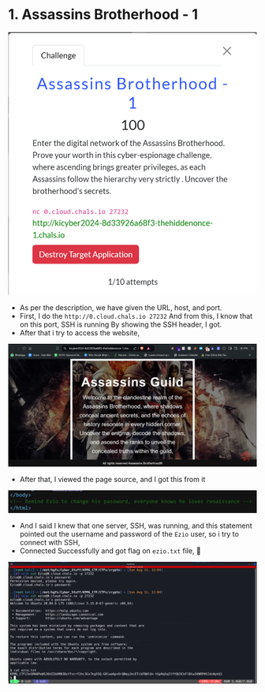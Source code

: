 # 1. Assassins Brotherhood - 1

![Screenshot 2024-08-11 121950.png](1%20Assassins%20Brotherhood%20-%201%20d08d0b1b91ea411aa2f5adb744206ccf/Screenshot_2024-08-11_121950.png)

- As per the description, we have given the URL, host, and port.
- First, I do the `http://0.cloud.chals.io 27232` And from this, I know that on this port, SSH is running By showing the SSH header, I got.
- After that i try to access the website,

![Screenshot 2024-08-11 120328.png](1%20Assassins%20Brotherhood%20-%201%20d08d0b1b91ea411aa2f5adb744206ccf/Screenshot_2024-08-11_120328.png)

- After that, I viewed the page source, and I got this from it

![Screenshot 2024-08-11 120340.png](1%20Assassins%20Brotherhood%20-%201%20d08d0b1b91ea411aa2f5adb744206ccf/Screenshot_2024-08-11_120340.png)

- And I said I knew that one server, SSH, was running, and this statement pointed out the username and password of the `Ezio` user, so i try to connect with SSH,
- Connected Successfully and got flag on `ezio.txt` file, 🫠

![Screenshot 2024-08-11 120528.png](1%20Assassins%20Brotherhood%20-%201%20d08d0b1b91ea411aa2f5adb744206ccf/Screenshot_2024-08-11_120528.png)